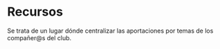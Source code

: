 # Recursos
Se trata de un lugar dónde centralizar las aportaciones por temas de los compañer@s del club.
